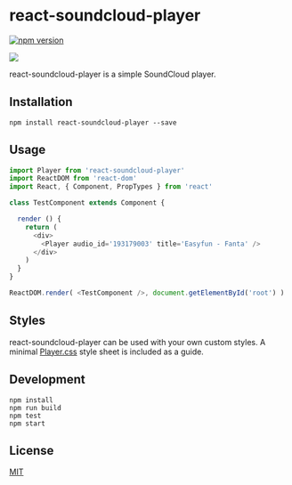 # react-soundcloud-player

[![npm version](https://badge.fury.io/js/react-soundcloud-player.svg)](https://badge.fury.io/js/react-soundcloud-player)

![](https://raw.githubusercontent.com/StevenIseki/react-soundcloud-player/master/example/screenshot.png)

react-soundcloud-player is a simple SoundCloud player.

## Installation

`npm install react-soundcloud-player --save`

## Usage

```javascript
import Player from 'react-soundcloud-player'
import ReactDOM from 'react-dom'
import React, { Component, PropTypes } from 'react'

class TestComponent extends Component {

  render () {
    return (
      <div>
        <Player audio_id='193179003' title='Easyfun - Fanta' />
      </div>
    )
  }
}

ReactDOM.render( <TestComponent />, document.getElementById('root') )
```

## Styles

react-soundcloud-player can be used with your own custom styles. A minimal [Player.css](https://github.com/StevenIseki/react-soundcloud-player/blob/master/example/public/Player.css) style sheet is included as a guide.

## Development

    npm install
    npm run build
    npm test
    npm start

## License

[MIT](http://isekivacenz.mit-license.org/)
